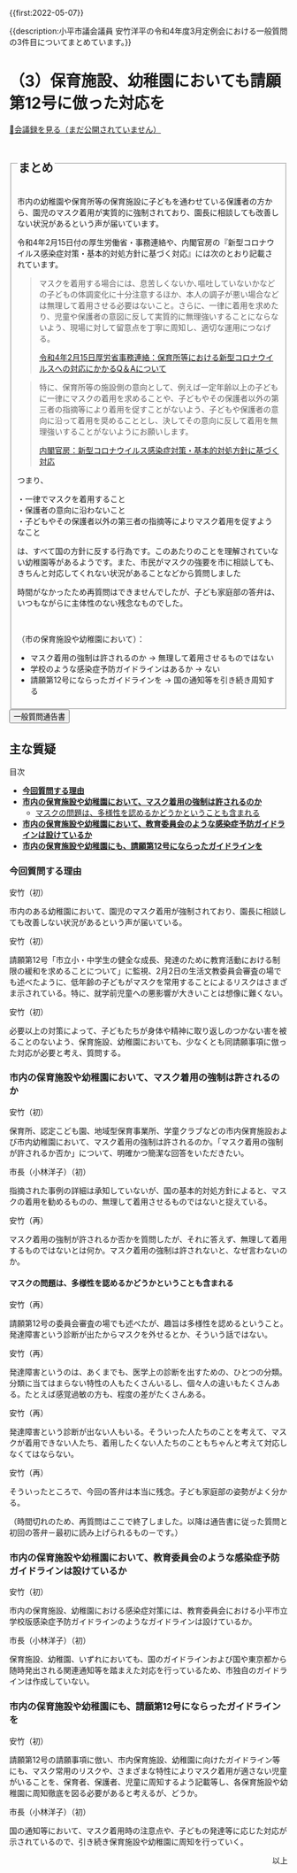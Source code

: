{{first:2022-05-07}}

{{description:小平市議会議員 安竹洋平の令和4年度3月定例会における一般質問の3件目についてまとめています。}}

# （3）保育施設、幼稚園においても請願第12号に倣った対応を

<p id="read-kaigiroku"><a href="">📄会議録を見る（まだ公開されていません）</a></p>

<fieldset class="pnt">
<legend><h2> まとめ </h2></legend>

市内の幼稚園や保育所等の保育施設に子どもを通わせている保護者の方から、園児のマスク着用が実質的に強制されており、園長に相談しても改善しない状況があるという声が届いています。

令和4年2月15日付の厚生労働省・事務連絡や、内閣官房の『新型コロナウイルス感染症対策・基本的対処方針に基づく対応』には次のとおり記載されています。

<blockquote>

マスクを着用する場合には、息苦しくないか､嘔吐していないかなどの子どもの体調変化に十分注意するほか、本人の調子が悪い場合などは無理して着用させる必要はないこと。さらに、一律に着用を求めたり、児童や保護者の意図に反して実質的に無理強いすることにならないよう、現場に対して留意点を丁寧に周知し、適切な運用につなげる。

<p class="ref"><a href="https://www.mhlw.go.jp/content/11920000/000907503.pdf">令和4年2月15日厚労省事務連絡：保育所等における新型コロナウイルスへの対応にかかるQ＆Aについて</a></p>

</blockquote>


> 特に、保育所等の施設側の意向として、例えば一定年齢以上の子どもに一律にマスクの着用を求めることや、子どもやその保護者以外の第三者の指摘等により着用を促すことがないよう、子どもや保護者の意向に沿って着用を奨めることとし、決してその意向に反して着用を無理強いすることがないようにお願いします。
>
> <p class="ref"><a href="https://corona.go.jp/emergency/">内閣官房：新型コロナウイルス感染症対策・基本的対処方針に基づく対応</a></p>


つまり、

・一律でマスクを着用すること  
・保護者の意向に沿わないこと  
・子どもやその保護者以外の第三者の指摘等によりマスク着用を促すようなこと

は、すべて国の方針に反する行為です。このあたりのことを理解されていない幼稚園等があるようです。また、市民がマスクの強要を市に相談しても、きちんと対応してくれない状況があることなどから質問しました

時間がなかったため再質問はできませんでしたが、子ども家庭部の答弁は、いつもながらに主体性のない残念なものでした。

<br>

（市の保育施設や幼稚園において）：
- マスク着用の強制は許されるのか → 無理して着用させるものではない
- 学校のような感染症予防ガイドラインはあるか → ない
- 請願第12号にならったガイドラインを → 国の通知等を引き続き周知する

</fieldset>

<script src="https://documentcloud.adobe.com/view-sdk/main.js" defer></script>
<script type="text/javascript">
const showPDF = (url) => {
    const adobeDCView = new AdobeDC.View({clientId: "897dee58a3dd4a01b1de491cc8e563c3", locale: "ja-JP"});
    const fileName = (url.match(/^(?:[^:\/?#]+:)?(?:\/\/[^\/?#]*)?(?:([^?#]*\/)([^\/?#]*))?(\?[^#]*)?(?:#.*)?$/) ?? [])[2];
    adobeDCView.previewFile({
        content:   {location: {url: url}},
        metaData: {fileName: fileName}
    }, {embedMode: "LIGHT_BOX"});
}
</script>

<button onclick='showPDF("./20220304-ippan-situmon-yasutake-3.pdf")' class="pdf-view-button">
<i class="fa fa-file-pdf-o" aria-hidden="true"></i> 一般質問通告書
</button>


## 主な質疑

<div class="ippan-situgi">

<div class="toc">

目次

- **[今回質問する理由](#今回質問する理由)**
- **[市内の保育施設や幼稚園において、マスク着用の強制は許されるのか](#市内の保育施設や幼稚園においてマスク着用の強制は許されるのか)**
  - [マスクの問題は、多様性を認めるかどうかということも含まれる](#マスクの問題は多様性を認めるかどうかということも含まれる)
- **[市内の保育施設や幼稚園において、教育委員会のような感染症予防ガイドラインは設けているか](#市内の保育施設や幼稚園において教育委員会のような感染症予防ガイドラインは設けているか)**
- **[市内の保育施設や幼稚園にも、請願第12号にならったガイドラインを](#市内の保育施設や幼稚園にも請願第12号にならったガイドラインを)**

</div>

### 今回質問する理由

<div class="balloon bl-left">安竹（初）<br><div>

市内のある幼稚園において、園児のマスク着用が強制されており、園長に相談しても改善しない状況があるという声が届いている。

</div></div>

<div class="balloon bl-left">安竹（初）<br><div>

請願第12号「市立小・中学生の健全な成長、発達のために教育活動における制限の緩和を求めることについて」に監視、2月2日の生活文教委員会審査の場でも述べたように、低年齢の子どもがマスクを常用することによるリスクはさまざま示されている。特に、就学前児童への悪影響が大きいことは想像に難くない。

</div></div>

<div class="balloon bl-left">安竹（初）<br><div>

必要以上の対策によって、子どもたちが身体や精神に取り返しのつかない害を被ることのないよう、保育施設、幼稚園においても、少なくとも同請願事項に倣った対応が必要と考え、質問する。

</div></div>

### 市内の保育施設や幼稚園において、マスク着用の強制は許されるのか

<div class="balloon bl-left">安竹（初）<br><div>

保育所、認定こども園、地域型保育事業所、学童クラブなどの市内保育施設および市内幼稚園において、マスク着用の強制は許されるのか。「マスク着用の強制が許されるか否か」について、明確かつ簡潔な回答をいただきたい。

</div></div>

<div class="balloon bl-right">市長（小林洋子）（初）<br><div>

指摘された事例の詳細は承知していないが、国の基本的対処方針によると、マスクの着用を勧めるものの、無理して着用させるものではないと捉えている。

</div></div>

<div class="balloon bl-left">安竹（再）<br><div>

マスク着用の強制が許されるか否かを質問したが、それに答えず、無理して着用するものではないとは何か。マスク着用の強制は許されないと、なぜ言わないのか。

</div></div>

#### マスクの問題は、多様性を認めるかどうかということも含まれる

<div class="balloon bl-left">安竹（再）<br><div>

請願第12号の委員会審査の場でも述べたが、趣旨は多様性を認めるということ。発達障害という診断が出たからマスクを外せるとか、そういう話ではない。

</div></div>

<div class="balloon bl-left">安竹（再）<br><div>

発達障害というのは、あくまでも、医学上の診断を出すための、ひとつの分類。分類に当てはまらない特性の人もたくさんいるし、個々人の違いもたくさんある。たとえば感覚過敏の方も、程度の差がたくさんある。

</div></div>

<div class="balloon bl-left">安竹（再）<br><div>

発達障害という診断が出ない人もいる。そういった人たちのことを考えて、マスクが着用できない人たち、着用したくない人たちのこともちゃんと考えて対応しなくてはならない。

</div></div>

<div class="balloon bl-left">安竹（再）<br><div>

そういったところで、今回の答弁は本当に残念。子ども家庭部の姿勢がよく分かる。

（時間切れのため、再質問はここで終了しました。以降は通告書に従った質問と初回の答弁－最初に読み上げられるもの－です。）

</div></div>


### 市内の保育施設や幼稚園において、教育委員会のような感染症予防ガイドラインは設けているか

<div class="balloon bl-left">安竹（初）<br><div>

市内の保育施設、幼稚園における感染症対策には、教育委員会における小平市立学校版感染症予防ガイドラインのようなガイドラインは設けているか。

</div></div>

<div class="balloon bl-right">市長（小林洋子）（初）<br><div>

保育施設、幼稚園、いずれにおいても、国のガイドラインおよび国や東京都から随時発出される関連通知等を踏まえた対応を行っているため、市独自のガイドラインは作成していない。

</div></div>

### 市内の保育施設や幼稚園にも、請願第12号にならったガイドラインを

<div class="balloon bl-left">安竹（初）<br><div>

請願第12号の請願事項に倣い、市内保育施設、幼稚園に向けたガイドライン等にも、マスク常用のリスクや、さまざまな特性によりマスク着用が適さない児童がいることを、保育者、保護者、児童に周知するよう記載等し、各保育施設や幼稚園に周知徹底を図る必要があると考えるが、どうか。

</div></div>

<div class="balloon bl-right">市長（小林洋子）（初）<br><div>

国の通知等において、マスク着用時の注意点や、子どもの発達等に応じた対応が示されているので、引き続き保育施設や幼稚園に周知を行っていく。

</div></div>


</div>

<p style="text-align:right">以上</p>